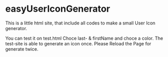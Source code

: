 # easyUserIconGenerator
This is a little html site, that include all codes to make a small User Icon generator.

You can test it on test.html
  Choce last- & firstName and choce a color.
  The test-site is able to generate an icon once.
  Please Reload the Page for generate twice.
